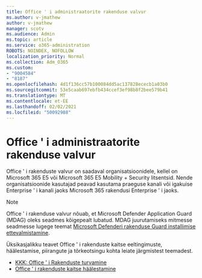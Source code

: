 ```yaml
---
title: Office ' i administraatorite rakenduse valvur
ms.author: v-jmathew
author: v-jmathew
manager: scotv
ms.audience: Admin
ms.topic: article
ms.service: o365-administration
ROBOTS: NOINDEX, NOFOLLOW
localization_priority: Normal
ms.collection: Adm_O365
ms.custom:
- "9004584"
- "8187"
ms.openlocfilehash: 4d1f136cc57b100084dd5ac137828ececb1a03b0
ms.sourcegitcommit: 53e5caab697ebfb434ccef3ef98b8f2bee579b41
ms.translationtype: MT
ms.contentlocale: et-EE
ms.lasthandoff: 02/02/2021
ms.locfileid: "50092988"
---
```

# <a name="application-guard-for-office-for-admins"></a>Office ' i administraatorite rakenduse valvur

Office ' i rakenduste valvur on saadaval organisatsioonidele, kellel on Microsoft 365 E5 või Microsoft 365 E5 Mobility + Security litsentsid. Nende organisatsioonide kasutajad peavad kasutama praeguse kanali või igakuise Enterprise ' i kanali jaoks Microsoft 365 rakendusi Enterprise ' i jaoks.

> [!NOTE]
> Office ' i rakenduse valvur nõuab, et Microsoft Defender Application Guard (MDAG) oleks seadmes kõigepealt lubatud. MDAG juurutamiseks mitmesse seadmesse lugege teemat [Microsoft Defenderi rakenduse Guard installimise ettevalmistamine](https://docs.microsoft.com/windows/security/threat-protection/microsoft-defender-application-guard/install-md-app-guard).

Üksikasjalikku teavet Office ' i rakenduste kaitse eeltingimuste, häälestamise, piirangute ja tõrkeotsingu kohta leiate järgmistest teemadest.

- [KKK: Office ' i Rakenduste turvamine](https://support.microsoft.com/office/application-guard-for-office-9e0fb9c2-ffad-43bf-8ba3-78f785fdba46)
- [Office ' i rakenduste kaitse häälestamine](https://docs.microsoft.com/microsoft-365/security/office-365-security/install-app-guard)
